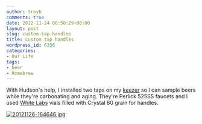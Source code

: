 ```yaml
---
author: troyh
comments: true
date: 2012-11-24 00:50:29+00:00
layout: post
slug: custom-tap-handles
title: Custom tap handles
wordpress_id: 6336
categories:
- Our Life
tags:
- beer
- Homebrew
---
```


With Hudson's help, I installed two taps on my [keezer](http://www.youtube.com/watch?v=zHWy_Vlw3J4) so I can sample beers while they're carbonating and aging. They're Perlick 525SS faucets and I used [White Labs](http://www.whitelabs.com/) vials filled with Crystal 80 grain for handles. 

  
  
[![20121126-164646.jpg](http://troyandgay.files.wordpress.com/2012/11/20121126-164646.jpg)](http://troyandgay.files.wordpress.com/2012/11/20121126-164646.jpg)
